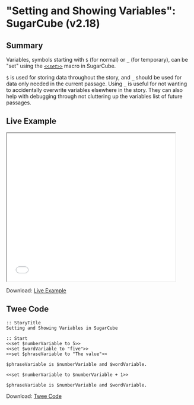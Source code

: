 # "Setting and Showing Variables": SugarCube (v2.18)

## Summary

Variables, symbols starting with `$` (for normal) or `_` (for temporary), can be "set" using the *[`<<set>>`](http://www.motoslave.net/sugarcube/2/docs/macros.html#macros-set)* macro in SugarCube.

`$` is used for storing data throughout the story, and `_` should be used for data only needed in the current passage. Using `_` is useful for not wanting to accidentally overwrite variables elsewhere in the story. They can also help with debugging through not cluttering up the variables list of future passages.

## Live Example

<section>
<iframe src="sugarcube_settingandshowing_example.html" height=400 width=90%></iframe>

Download: <a href="sugarcube_settingandshowing_example.html" target="_blank">Live Example</a>
</section>

## Twee Code

```twee
:: StoryTitle
Setting and Showing Variables in SugarCube

:: Start
<<set $numberVariable to 5>>
<<set $wordVariable to "five">>
<<set $phraseVariable to "The value">>

$phraseVariable is $numberVariable and $wordVariable.

<<set $numberVariable to $numberVariable + 1>>

$phraseVariable is $numberVariable and $wordVariable.

```

Download: <a href="sugarcube_settingandshowing_twee.txt" target="_blank">Twee Code</a>
